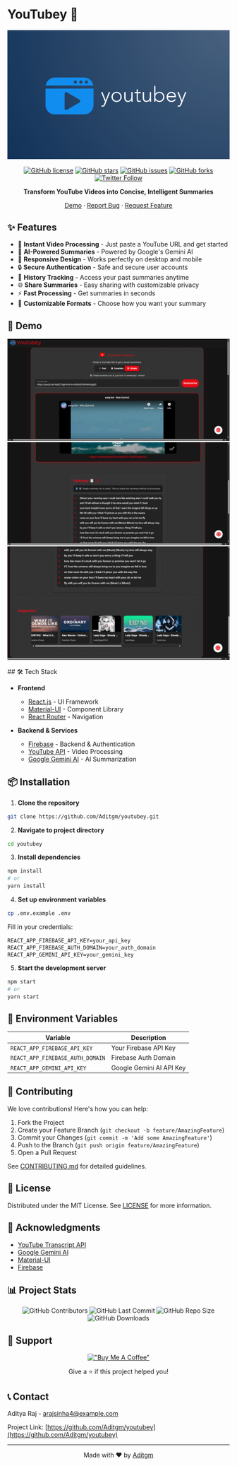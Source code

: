 # YouTubey 🎥

<div align="center">

![YouTubey Logo](https://github.com/Aditgm/youtubey/blob/main/images/image-youtubey.png)

[![GitHub license](https://img.shields.io/github/license/your-username/youtubey)](https://github.com/your-username/youtubey/blob/main/LICENSE)
[![GitHub stars](https://img.shields.io/github/stars/your-username/youtubey)](https://github.com/your-username/youtubey/stargazers)
[![GitHub issues](https://img.shields.io/github/issues/your-username/youtubey)](https://github.com/your-username/youtubey/issues)
[![GitHub forks](https://img.shields.io/github/forks/your-username/youtubey)](https://github.com/your-username/youtubey/network)
[![Twitter Follow](https://img.shields.io/twitter/follow/youtubey?style=social)](https://twitter.com/youtubey)

**Transform YouTube Videos into Concise, Intelligent Summaries**

[Demo](https://youtubey.app) · [Report Bug](https://github.com/Aditgm/youtubey/issues) · [Request Feature](https://github.com/Aditgm/youtubey/issues)

</div>

## ✨ Features

- 🎥 **Instant Video Processing** - Just paste a YouTube URL and get started
- 🤖 **AI-Powered Summaries** - Powered by Google's Gemini AI
- 📱 **Responsive Design** - Works perfectly on desktop and mobile
- 🔒 **Secure Authentication** - Safe and secure user accounts
- 💾 **History Tracking** - Access your past summaries anytime
- 🌐 **Share Summaries** - Easy sharing with customizable privacy
- ⚡ **Fast Processing** - Get summaries in seconds
- 🎨 **Customizable Formats** - Choose how you want your summary

## 🚀 Demo

<div align="center">

![YouTubey Demo]( https://github.com/Aditgm/youtubey/blob/main/images/image-demo.png?raw=true)
![YouTubey Demo]( https://github.com/Aditgm/youtubey/blob/main/images/image-demo-1.png?raw=true)
![YouTubey Demo]( https://github.com/Aditgm/youtubey/blob/main/images/image-demo-2.png?raw=true)

</div>
## 🛠️ Tech Stack

- **Frontend**
  - [React.js](https://reactjs.org/) - UI Framework
  - [Material-UI](https://mui.com/) - Component Library
  - [React Router](https://reactrouter.com/) - Navigation

- **Backend & Services**
  - [Firebase](https://firebase.google.com/) - Backend & Authentication
  - [YouTube API](https://developers.google.com/youtube) - Video Processing
  - [Google Gemini AI](https://ai.google.dev/) - AI Summarization

## 📦 Installation

1. **Clone the repository**
```bash
git clone https://github.com/Aditgm/youtubey.git
```

2. **Navigate to project directory**
```bash
cd youtubey
```

3. **Install dependencies**
```bash
npm install
# or
yarn install
```

4. **Set up environment variables**
```bash
cp .env.example .env
```
Fill in your credentials:
```env
REACT_APP_FIREBASE_API_KEY=your_api_key
REACT_APP_FIREBASE_AUTH_DOMAIN=your_auth_domain
REACT_APP_GEMINI_API_KEY=your_gemini_key
```

5. **Start the development server**
```bash
npm start
# or
yarn start
```

## 📝 Environment Variables

| Variable | Description |
|----------|-------------|
| `REACT_APP_FIREBASE_API_KEY` | Your Firebase API Key |
| `REACT_APP_FIREBASE_AUTH_DOMAIN` | Firebase Auth Domain |
| `REACT_APP_GEMINI_API_KEY` | Google Gemini AI API Key |

## 🤝 Contributing

We love contributions! Here's how you can help:

1. Fork the Project
2. Create your Feature Branch (`git checkout -b feature/AmazingFeature`)
3. Commit your Changes (`git commit -m 'Add some AmazingFeature'`)
4. Push to the Branch (`git push origin feature/AmazingFeature`)
5. Open a Pull Request

See [CONTRIBUTING.md](CONTRIBUTING.md) for detailed guidelines.

## 📜 License

Distributed under the MIT License. See [LICENSE](LICENSE) for more information.

## 🌟 Acknowledgments

- [YouTube Transcript API](https://github.com/jdepoix/youtube-transcript-api)
- [Google Gemini AI](https://ai.google.dev/)
- [Material-UI](https://mui.com/)
- [Firebase](https://firebase.google.com/)

## 📊 Project Stats

<div align="center">

![GitHub Contributors](https://img.shields.io/github/contributors/Aditgm/youtubey)
![GitHub Last Commit](https://img.shields.io/github/last-commit/Aditgm/youtubey)
![GitHub Repo Size](https://img.shields.io/github/repo-size/Aditgm/youtubey)
![GitHub Downloads](https://img.shields.io/github/downloads/Aditgm/youtubey/total)

</div>

## 🤝 Support

<div align="center">

[!["Buy Me A Coffee"](https://www.buymeacoffee.com/assets/img/custom_images/orange_img.png)](https://www.buymeacoffee.com/your-username)

Give a ⭐️ if this project helped you!

</div>

## 📞 Contact

Aditya Raj  - arajsinha4@example.com

Project Link: [https://github.com/Aditgm/youtubey](https://github.com/Aditgm/youtubey)

---

<div align="center">
Made with ❤️ by <a href="https://github.com/Aditgm">Aditgm</a>
</div>
